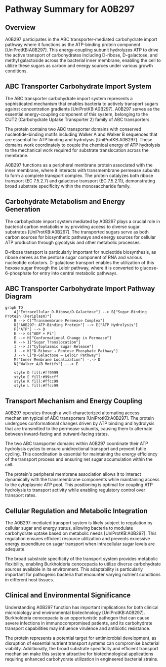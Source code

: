 # Pathway Summary for A0B297

## Overview
A0B297 participates in the ABC transporter-mediated carbohydrate import pathway where it functions as the ATP-binding protein component [UniProtKB:A0B297]. This energy-coupling subunit hydrolyzes ATP to drive the active transport of carbohydrates including D-ribose, D-galactose, and methyl galactoside across the bacterial inner membrane, enabling the cell to utilize these sugars as carbon and energy sources under various growth conditions.

## ABC Transporter Carbohydrate Import System
The ABC transporter carbohydrate import system represents a sophisticated mechanism that enables bacteria to actively transport sugars against concentration gradients [UniProtKB:A0B297]. A0B297 serves as the essential energy-coupling component of this system, belonging to the CUT2 (Carbohydrate Uptake Transporter 2) family of ABC transporters.

The protein contains two ABC transporter domains with conserved nucleotide-binding motifs including Walker A and Walker B sequences that are essential for ATP binding and hydrolysis [UniProtKB:A0B297]. These domains work coordinately to couple the chemical energy of ATP hydrolysis to the mechanical work required for substrate translocation across the membrane.

A0B297 functions as a peripheral membrane protein associated with the inner membrane, where it interacts with transmembrane permease subunits to form a complete transport complex. The protein catalyzes both ribose transport (EC 7.5.2.7) and galactose transport (EC 7.5.2.11), demonstrating broad substrate specificity within the monosaccharide family.

## Carbohydrate Metabolism and Energy Generation
The carbohydrate import system mediated by A0B297 plays a crucial role in bacterial carbon metabolism by providing access to diverse sugar substrates [UniProtKB:A0B297]. The transported sugars serve as both carbon sources for biosynthetic pathways and energy sources for cellular ATP production through glycolysis and other metabolic processes.

D-ribose transport is particularly important for nucleotide biosynthesis, as ribose serves as the pentose sugar component of RNA and various nucleotide cofactors. D-galactose transport enables the utilization of this hexose sugar through the Leloir pathway, where it is converted to glucose-6-phosphate for entry into central metabolic pathways.

## ABC Transporter Carbohydrate Import Pathway Diagram

```mermaid
graph TD
    A["Extracellular D-Ribose/D-Galactose"] --> B["Sugar-Binding Protein (Periplasm)"]
    B --> C["Transmembrane Permease Complex"]
    D["A0B297: ATP-Binding Protein"] --> E["ATP Hydrolysis"]
    F["ATP"] --> D
    E --> G["ADP + Pi"]
    E --> H["Conformational Change in Permease"]
    H --> I["Sugar Translocation"]
    I --> J["Cytoplasmic Sugar Release"]
    J --> K["D-Ribose → Pentose Phosphate Pathway"]
    J --> L["D-Galactose → Leloir Pathway"]
    M["Inner Membrane Localization"] -.-> D
    N["Walker A/B Motifs"] -.-> E

    style D fill:#ff9999
    style E fill:#99ccff
    style K fill:#ffcc99
    style L fill:#ffcc99
```

## Transport Mechanism and Energy Coupling
A0B297 operates through a well-characterized alternating access mechanism typical of ABC transporters [UniProtKB:A0B297]. The protein undergoes conformational changes driven by ATP binding and hydrolysis that are transmitted to the permease subunits, causing them to alternate between inward-facing and outward-facing states.

The two ABC transporter domains within A0B297 coordinate their ATP hydrolysis cycles to ensure unidirectional transport and prevent futile cycling. This coordination is essential for maintaining the energy efficiency of the transport process and ensuring net sugar accumulation within the cell.

The protein's peripheral membrane association allows it to interact dynamically with the transmembrane components while maintaining access to the cytoplasmic ATP pool. This positioning is optimal for coupling ATP hydrolysis to transport activity while enabling regulatory control over transport rates.

## Cellular Regulation and Metabolic Integration
The A0B297-mediated transport system is likely subject to regulation by cellular sugar and energy status, allowing bacteria to modulate carbohydrate uptake based on metabolic needs [UniProtKB:A0B297]. This regulation ensures efficient resource utilization and prevents excessive energy expenditure on sugar transport when intracellular sugar levels are adequate.

The broad substrate specificity of the transport system provides metabolic flexibility, enabling Burkholderia cenocepacia to utilize diverse carbohydrate sources available in its environment. This adaptability is particularly important for pathogenic bacteria that encounter varying nutrient conditions in different host tissues.

## Clinical and Environmental Significance
Understanding A0B297 function has important implications for both clinical microbiology and environmental biotechnology [UniProtKB:A0B297]. Burkholderia cenocepacia is an opportunistic pathogen that can cause severe infections in immunocompromised patients, and its carbohydrate transport capabilities may influence virulence and antibiotic resistance.

The protein represents a potential target for antimicrobial development, as disruption of essential nutrient transport systems can compromise bacterial viability. Additionally, the broad substrate specificity and efficient transport mechanism make this system attractive for biotechnological applications requiring enhanced carbohydrate utilization in engineered bacterial strains.